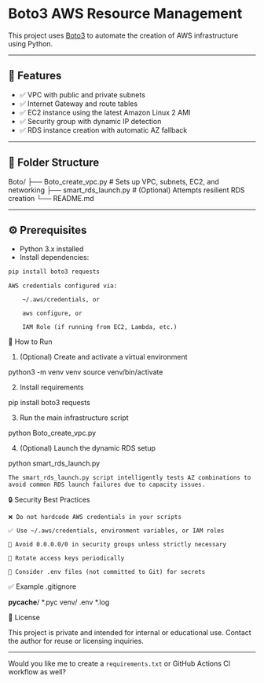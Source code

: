 # Boto3 AWS Resource Management

This project uses [Boto3](https://boto3.amazonaws.com/v1/documentation/api/latest/index.html) to automate the creation of AWS infrastructure using Python.

---

## 🚀 Features

- ✅ VPC with public and private subnets
- ✅ Internet Gateway and route tables
- ✅ EC2 instance using the latest Amazon Linux 2 AMI
- ✅ Security group with dynamic IP detection
- ✅ RDS instance creation with automatic AZ fallback

---

## 📁 Folder Structure

Boto/
├── Boto_create_vpc.py # Sets up VPC, subnets, EC2, and networking
├── smart_rds_launch.py # (Optional) Attempts resilient RDS creation
└── README.md


---

## ⚙️ Prerequisites

- Python 3.x installed
- Install dependencies:

```bash
pip install boto3 requests
```

    AWS credentials configured via:

        ~/.aws/credentials, or

        aws configure, or

        IAM Role (if running from EC2, Lambda, etc.)

🧪 How to Run
1. (Optional) Create and activate a virtual environment

python3 -m venv venv
source venv/bin/activate

2. Install requirements

pip install boto3 requests

3. Run the main infrastructure script

python Boto_create_vpc.py

4. (Optional) Launch the dynamic RDS setup

python smart_rds_launch.py

    The smart_rds_launch.py script intelligently tests AZ combinations to avoid common RDS launch failures due to capacity issues.

🔒 Security Best Practices

    ❌ Do not hardcode AWS credentials in your scripts

    ✅ Use ~/.aws/credentials, environment variables, or IAM roles

    🚫 Avoid 0.0.0.0/0 in security groups unless strictly necessary

    🔁 Rotate access keys periodically

    🔐 Consider .env files (not committed to Git) for secrets

✅ Example .gitignore

__pycache__/
*.pyc
venv/
.env
*.log

📄 License

This project is private and intended for internal or educational use. Contact the author for reuse or licensing inquiries.


---

Would you like me to create a `requirements.txt` or GitHub Actions CI workflow as well?

